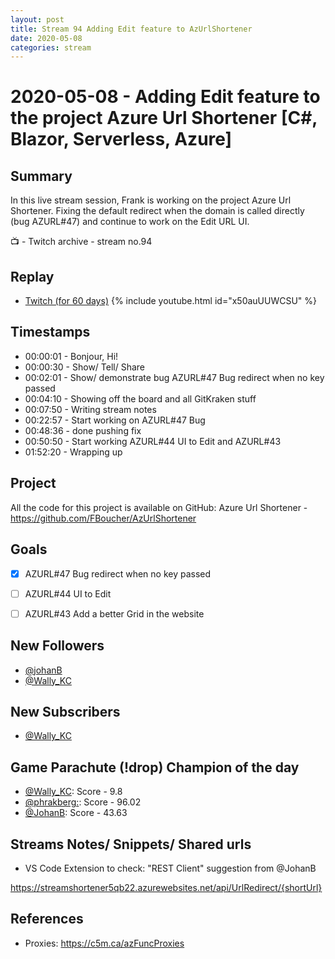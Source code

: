 ```yaml
---
layout: post
title: Stream 94 Adding Edit feature to AzUrlShortener
date: 2020-05-08
categories: stream
---
```



# 2020-05-08 - Adding Edit feature to the project Azure Url Shortener [C#, Blazor, Serverless, Azure]

## Summary

In this live stream session, Frank is working on the project Azure Url Shortener. Fixing the default redirect when the domain is called directly (bug AZURL#47) and continue to work on the Edit URL UI. 

📺 - Twitch archive - stream no.94

## Replay


- [Twitch (for 60 days)](https://www.twitch.tv/videos/614770305)
{% include youtube.html id="x50auUUWCSU" %}
<br/><!--more-->


## Timestamps


- 00:00:01 - Bonjour, Hi!
- 00:00:30 - Show/ Tell/ Share
- 00:02:01 - Show/ demonstrate bug AZURL#47 Bug redirect when no key passed
- 00:04:10 - Showing off the board and all GitKraken stuff
- 00:07:50 - Writing stream notes
- 00:22:57 - Start working on AZURL#47 Bug
- 00:48:36 - done pushing fix
- 00:50:50 - Start working AZURL#44 UI to Edit and AZURL#43
- 01:52:20 - Wrapping up


Project
-------

All the code for this project is available on GitHub: Azure Url Shortener - https://github.com/FBoucher/AzUrlShortener


Goals
-----

- [X] AZURL#47 Bug redirect when no key passed
- [ ] AZURL#44 UI to Edit
- [ ] AZURL#43 Add a better Grid in the website



New Followers
-------------

- [@johanB](https://www.twitch.tv/johanB)
- [@Wally_KC](https://www.twitch.tv/Wally_KC)


New Subscribers
---------------

- [@Wally_KC](https://www.twitch.tv/Wally_KC)


Game Parachute (!drop) Champion of the day
-----------------------------

- [@Wally_KC](https://www.twitch.tv/Wally_KC):  Score - 9.8
- [@phrakberg:](https://www.twitch.tv/phrakberg:):  Score - 96.02
- [@JohanB](https://www.twitch.tv/JohanB):  Score - 43.63


Streams Notes/ Snippets/ Shared urls
-----------------------------------

- VS Code Extension to check: "REST Client" suggestion from @JohanB

https://streamshortener5qb22.azurewebsites.net/api/UrlRedirect/{shortUrl}


References
----------

- Proxies: https://c5m.ca/azFuncProxies
